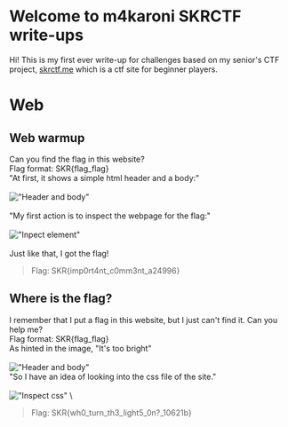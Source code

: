# Welcome to m4karoni SKRCTF write-ups
Hi! This is my first ever write-up for challenges based on my senior's CTF project, [skrctf.me](skrctf.me) which is a ctf site for beginner players.

# Web

## Web warmup

Can you find the flag in this website?
<br />
Flag format: SKR{flag_flag}
<br />
"At first, it shows a simple html header and a body:"
\
\
!["Header and body"](https://user-images.githubusercontent.com/70287409/122788142-9f318380-d2e8-11eb-8f8e-ba98d1f4837a.png)
\
\
"My first action is to inspect the webpage for the flag:"
\
\
!["Inpect element"](https://user-images.githubusercontent.com/70287409/122788412-e455b580-d2e8-11eb-89ab-e08f7739cd0d.png)
\
\
Just like that, I got the flag!
> Flag: SKR{imp0rt4nt_c0mm3nt_a24996}


## Where is the flag?
I remember that I put a flag in this website, but I just can't find it. Can you help me?
\
Flag format: SKR{flag_flag}
\
As hinted in the image, "It's too bright"
\
\
!["Header and body"](https://user-images.githubusercontent.com/70287409/122788945-647c1b00-d2e9-11eb-948a-5fb9bd5d0e1e.png)
\
"So I have an idea of looking into the css file of the site."
\
\
!["Inspect css"](https://user-images.githubusercontent.com/70287409/122789167-98efd700-d2e9-11eb-8de5-015e963d5d9c.png)
\
>Flag: SKR{wh0_turn_th3_light5_0n?\_10621b}


